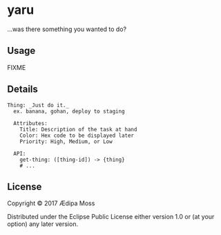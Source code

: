 # yaru

...was there something you wanted to do?

## Usage

FIXME

## Details

```
Thing: _Just do it._
  ex. banana, gohan, deploy to staging

  Attributes:
    Title: Description of the task at hand
    Color: Hex code to be displayed later
    Priority: High, Medium, or Low

  API:
    get-thing: ([thing-id]) -> {thing}
    # ...
```

## License

Copyright © 2017 Ædipa Moss

Distributed under the Eclipse Public License either version 1.0 or (at
your option) any later version.

